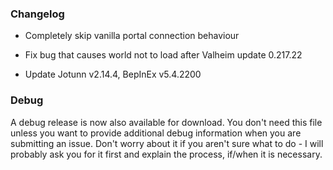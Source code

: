 ### Changelog

* Completely skip vanilla portal connection behaviour

* Fix bug that causes world not to load after Valheim update 0.217.22

* Update Jotunn v2.14.4, BepInEx v5.4.2200

### Debug

A debug release is now also available for download. You don't need this file unless you want to provide additional debug information when you are submitting an issue. Don't worry about it if you aren't sure what to do - I will probably ask you for it first and explain the process, if/when it is necessary.
